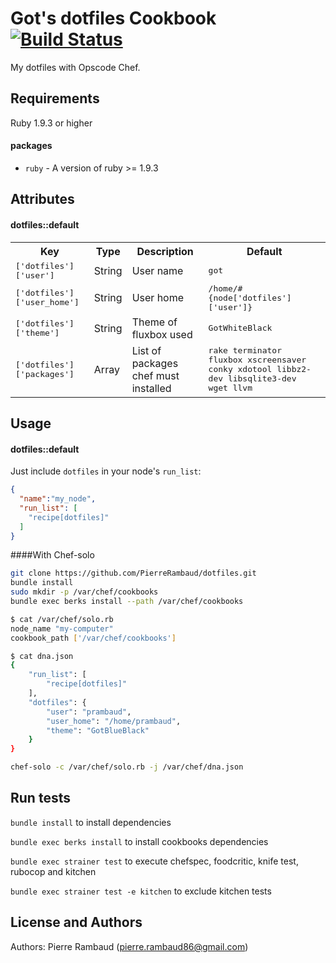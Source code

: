 Got's dotfiles Cookbook [![Build Status](https://travis-ci.org/PierreRambaud/dotfiles.svg?branch=master)](https://travis-ci.org/PierreRambaud/dotfiles)
================
My dotfiles with Opscode Chef.

Requirements
------------
Ruby 1.9.3 or higher

#### packages
- `ruby` - A version of ruby >= 1.9.3

Attributes
----------

#### dotfiles::default
<table>
  <tr>
    <th>Key</th>
    <th>Type</th>
    <th>Description</th>
    <th>Default</th>
  </tr>
  <tr>
    <td><tt>['dotfiles']['user']</tt></td>
    <td>String</td>
    <td>User name</td>
    <td><tt>got</tt></td>
  </tr>
  <tr>
    <td><tt>['dotfiles']['user_home']</tt></td>
    <td>String</td>
    <td>User home</td>
    <td><tt>/home/#{node['dotfiles']['user']}</tt></td>
  </tr>
  <tr>
    <td><tt>['dotfiles']['theme']</tt></td>
    <td>String</td>
    <td>Theme of fluxbox used</td>
    <td><tt>GotWhiteBlack</tt></td>
  </tr>
  <tr>
    <td><tt>['dotfiles']['packages']</tt></td>
    <td>Array</td>
    <td>List of packages chef must installed</td>
    <td><tt>rake terminator fluxbox xscreensaver conky xdotool libbz2-dev libsqlite3-dev wget llvm</tt></td>
  </tr>
</table>

Usage
-----
#### dotfiles::default
Just include `dotfiles` in your node's `run_list`:

```json
{
  "name":"my_node",
  "run_list": [
    "recipe[dotfiles]"
  ]
}
```

####With Chef-solo
```bash
git clone https://github.com/PierreRambaud/dotfiles.git
bundle install
sudo mkdir -p /var/chef/cookbooks
bundle exec berks install --path /var/chef/cookbooks

$ cat /var/chef/solo.rb
node_name "my-computer"
cookbook_path ['/var/chef/cookbooks']

$ cat dna.json
{
    "run_list": [
        "recipe[dotfiles]"
    ],
    "dotfiles": {
        "user": "prambaud",
        "user_home": "/home/prambaud",
        "theme": "GotBlueBlack"
    }
}

chef-solo -c /var/chef/solo.rb -j /var/chef/dna.json
```


Run tests
---------

`bundle install` to install dependencies

`bundle exec berks install` to install cookbooks dependencies

`bundle exec strainer test` to execute chefspec, foodcritic, knife test, rubocop and kitchen

`bundle exec strainer test -e kitchen` to exclude kitchen tests

License and Authors
-------------------
Authors: Pierre Rambaud (pierre.rambaud86@gmail.com)
